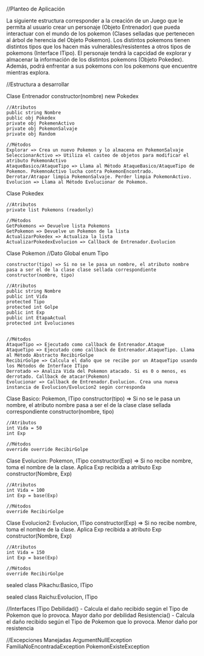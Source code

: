 //Planteo de Aplicación

La siguiente estructura corresponder a la creación de un Juego que le permita al usuario crear un personaje (Objeto Entrenador) que pueda interactuar con el mundo de los pokemon (Clases selladas que pertenecen al árbol de herencia del Objeto Pokemon). Los distintos pokemons tienen distintos tipos que los hacen más vulnerables/resistentes a otros tipos de pokemons (Interface ITipo). El personaje tendrá la capcidad de explorar y almacenar la información de los distintos pokemons (Objeto Pokedex). Además, podrá enfrentar a sus pokemons con los pokemons que encuentre mientras explora.

//Estructura a desarrollar

Clase Entrenador
	constructor(nombre)	
		new Pokedex

	//Atributos
	public string Nombre
	public obj Pokedex
	private obj PokemenActivo 
	private obj PokemonSalvaje
	private obj Random
	
	//Métodos
	Explorar => Crea un nuevo Pokemon y lo almacena en PokemonSalvaje
	SeleccionarActivo => Utiliza el casteo de objetos para modificar el atributo PokemonActivo
	AtaqueBasico/AtaqueTipo => Llama al Método AtaqueBasico/AtaqueTipo de Pokemon. PokemnoActivo lucha contra PokemonEncontrado. Derrotar/Atrapar limpia PokemonSalvaje. Perder limpia PokemonActivo. 
	Evolucion => Llama al Método Evolucionar de Pokemon.

Clase Pokedex

	//Atributos
	private list Pokemons (readonly)

	//Métodos
	GetPokemons => Devuelve lista Pokemons
	GetPokemon => Devuelve un Pokemon de la lista
	ActualizarPokedex => Actualiza la lista
	ActualizarPokedexEvolucion => Callback de Entrenador.Evolucion

Clase Pokemon
	//Dato Global
	enum Tipo

	constructor(tipo) => Si no se le pasa un nombre, el atributo nombre pasa a ser el de la clase clase sellada correspondiente
	constructor(nombre, tipo)

	//Atributos
	public string Nombre
	public int Vida
	protected Tipo
	protected int Golpe
	public int Exp
	public int EtapaActual
	protected int Evoluciones

	
	//Métodos
	AtaqueTipo => Ejecutado como callback de Entrenador.Ataque
	AtaqueTipo => Ejecutado como callback de Entrenador.AtaqueTipo. Llama al Método Abstracto RecibirGolpe
	RecibirGolpe => Calcula el daño que se recibe por un AtaqueTipo usando los Métodos de Interface ITipo
	Derrotado => Analiza Vida del Pokemon atacado. Si es 0 o menos, es derrotado. Callback de atacar(Pokemon)
	Evolucionar => Callback de Entrenador.Evolucion. Crea una nueva instancia de Evolucion/Evolucion2 según corresponda
	

Clase Basico: Pokemon, ITipo
	constructor(tipo) => Si no se le pasa un nombre, el atributo nombre pasa a ser el de la clase clase sellada correspondiente
	constructor(nombre, tipo)

	//Atributos
	int Vida = 50
	int Exp

	//Métodos
	override override RecibirGolpe
	

Clase Evolucion: Pokemon, ITipo
	constructor(Exp) => Si no recibe nombre, toma el nombre de la clase. Aplica Exp recibida a atributo Exp
	constructor(Nombre, Exp)

	//Atributos
	int Vida = 100
	int Exp = base(Exp)

	//Métodos
	override RecibirGolpe

Clase Evolucion2: Evolucion, ITipo
	constructor(Exp) => Si no recibe nombre, toma el nombre de la clase. Aplica Exp recibida a atributo Exp
	constructor(Nombre, Exp)

	//Atributos
	int Vida = 150
	int Exp = base(Exp)

	//Métodos
	override RecibirGolpe

sealed class Pikachu:Basico, ITipo

sealed class Raichu:Evolucion, ITipo

//Interfaces
ITipo
	Debilidad() - Calcula el daño recibido según el Tipo de Pokemon que lo provoca. Mayor daño por debilidad
	Resistencia() - Calcula el daño recibido según el Tipo de Pokemon que lo provoca. Menor daño por resistencia 
	
//Excepciones Manejadas
	ArgumentNullException
	FamiliaNoEncontradaException
	PokemonExisteException
